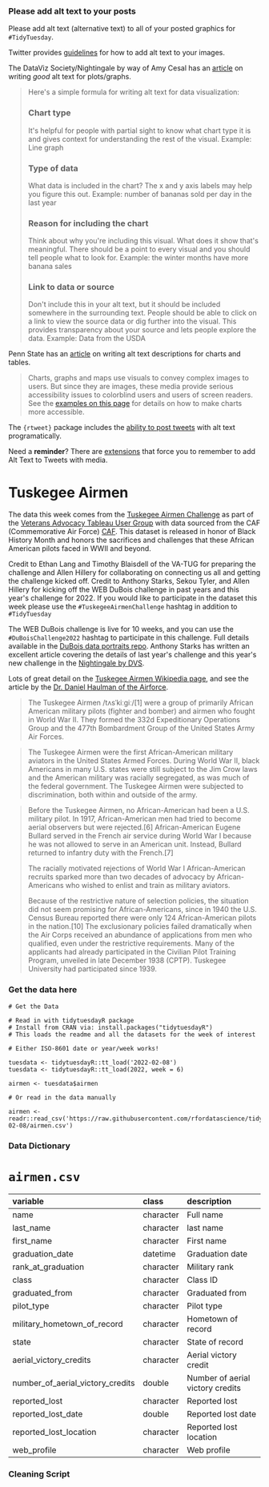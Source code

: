 ### Please add alt text to your posts

Please add alt text (alternative text) to all of your posted graphics for `#TidyTuesday`. 

Twitter provides [guidelines](https://help.twitter.com/en/using-twitter/picture-descriptions) for how to add alt text to your images.

The DataViz Society/Nightingale by way of Amy Cesal has an [article](https://medium.com/nightingale/writing-alt-text-for-data-visualization-2a218ef43f81) on writing _good_ alt text for plots/graphs.

> Here's a simple formula for writing alt text for data visualization:
> ### Chart type
> It's helpful for people with partial sight to know what chart type it is and gives context for understanding the rest of the visual.
> Example: Line graph
> ### Type of data
> What data is included in the chart? The x and y axis labels may help you figure this out.
> Example: number of bananas sold per day in the last year
> ### Reason for including the chart
> Think about why you're including this visual. What does it show that's meaningful. There should be a point to every visual and you should tell people what to look for.
> Example: the winter months have more banana sales
> ### Link to data or source
> Don't include this in your alt text, but it should be included somewhere in the surrounding text. People should be able to click on a link to view the source data or dig further into the visual. This provides transparency about your source and lets people explore the data.
> Example: Data from the USDA

Penn State has an [article](https://accessibility.psu.edu/images/charts/) on writing alt text descriptions for charts and tables.

> Charts, graphs and maps use visuals to convey complex images to users. But since they are images, these media provide serious accessibility issues to colorblind users and users of screen readers. See the [examples on this page](https://accessibility.psu.edu/images/charts/) for details on how to make charts more accessible.

The `{rtweet}` package includes the [ability to post tweets](https://docs.ropensci.org/rtweet/reference/post_tweet.html) with alt text programatically.

Need a **reminder**? There are [extensions](https://chrome.google.com/webstore/detail/twitter-required-alt-text/fpjlpckbikddocimpfcgaldjghimjiik/related) that force you to remember to add Alt Text to Tweets with media.

# Tuskegee Airmen

The data this week comes from the [Tuskegee Airmen Challenge](https://github.com/lang1023/Tuskegee-Airman-Challenge/blob/main/Tuskegee%20Airmen%20Challenge.xlsx) as part of the [Veterans Advocacy Tableau User Group](https://usergroups.tableau.com/airmenchallegekickoff) with data sourced from the CAF (Commemorative Air Force) [CAF](https://commemorativeairforce.org/). This dataset is released in honor of Black History Month and honors the sacrifices and challenges that these African American pilots faced in WWII and beyond. 

Credit to Ethan Lang and Timothy Blaisdell of the VA-TUG for preparing the challenge and Allen Hillery for collaborating on connecting us all and getting the challenge kicked off. Credit to Anthony Starks, Sekou Tyler, and Allen Hillery for kicking off the WEB DuBois challenge in past years and this year's challenge for 2022. If you would like to participate in the dataset this week please use the `#TuskegeeAirmenChallenge` hashtag in addition to `#TidyTuesday`

The WEB DuBois challenge is live for 10 weeks, and you can use the `#DuBoisChallenge2022` hashtag to participate in this challenge. Full details available in the [DuBois data portraits repo](https://github.com/ajstarks/dubois-data-portraits/tree/master/challenge/2022). Anthony Starks has written an excellent article covering the details of last year's challenge and this year's new challenge in the [Nightingale by DVS](https://nightingaledvs.com/the-dubois-challenge/).

Lots of great detail on the [Tuskegee Airmen Wikipedia page](https://en.wikipedia.org/wiki/Tuskegee_Airmen), and see the article by the [Dr. Daniel Haulman of the Airforce](https://github.com/lang1023/Tuskegee-Airman-Challenge/blob/main/112%20Victories_%20Aerial%20Victories%20of%20hte%20Tuskegee%20Airmen%20(1).pdf).

> The Tuskegee Airmen /tʌsˈkiːɡiː/[1] were a group of primarily African American military pilots (fighter and bomber) and airmen who fought in World War II. They formed the 332d Expeditionary Operations Group and the 477th Bombardment Group of the United States Army Air Forces. 

> The Tuskegee Airmen were the first African-American military aviators in the United States Armed Forces. During World War II, black Americans in many U.S. states were still subject to the Jim Crow laws and the American military was racially segregated, as was much of the federal government. The Tuskegee Airmen were subjected to discrimination, both within and outside of the army. 

> Before the Tuskegee Airmen, no African-American had been a U.S. military pilot. In 1917, African-American men had tried to become aerial observers but were rejected.[6] African-American Eugene Bullard served in the French air service during World War I because he was not allowed to serve in an American unit. Instead, Bullard returned to infantry duty with the French.[7]
> 
> The racially motivated rejections of World War I African-American recruits sparked more than two decades of advocacy by African-Americans who wished to enlist and train as military aviators. 
>
> Because of the restrictive nature of selection policies, the situation did not seem promising for African-Americans, since in 1940 the U.S. Census Bureau reported there were only 124 African-American pilots in the nation.[10] The exclusionary policies failed dramatically when the Air Corps received an abundance of applications from men who qualified, even under the restrictive requirements. Many of the applicants had already participated in the Civilian Pilot Training Program, unveiled in late December 1938 (CPTP). Tuskegee University had participated since 1939.

### Get the data here

```{r}
# Get the Data

# Read in with tidytuesdayR package 
# Install from CRAN via: install.packages("tidytuesdayR")
# This loads the readme and all the datasets for the week of interest

# Either ISO-8601 date or year/week works!

tuesdata <- tidytuesdayR::tt_load('2022-02-08')
tuesdata <- tidytuesdayR::tt_load(2022, week = 6)

airmen <- tuesdata$airmen

# Or read in the data manually

airmen <- readr::read_csv('https://raw.githubusercontent.com/rfordatascience/tidytuesday/main/data/2022/2022-02-08/airmen.csv')

```
### Data Dictionary

# `airmen.csv`

|variable                         |class     |description |
|:--------------------------------|:---------|:-----------|
|name                             |character | Full name |
|last_name                        |character | last name |
|first_name                       |character | First name |
|graduation_date                  |datetime    | Graduation date|
|rank_at_graduation               |character | Military rank|
|class                            |character | Class ID|
|graduated_from                   |character | Graduated from  |
|pilot_type                       |character | Pilot type|
|military_hometown_of_record      |character | Hometown of record |
|state                            |character | State of record |
|aerial_victory_credits           |character | Aerial victory credit |
|number_of_aerial_victory_credits |double    | Number of aerial victory credits |
|reported_lost                    |character | Reported lost |
|reported_lost_date               |double    | Reported lost date |
|reported_lost_location           |character | Reported lost location |
|web_profile                      |character | Web profile |

### Cleaning Script

